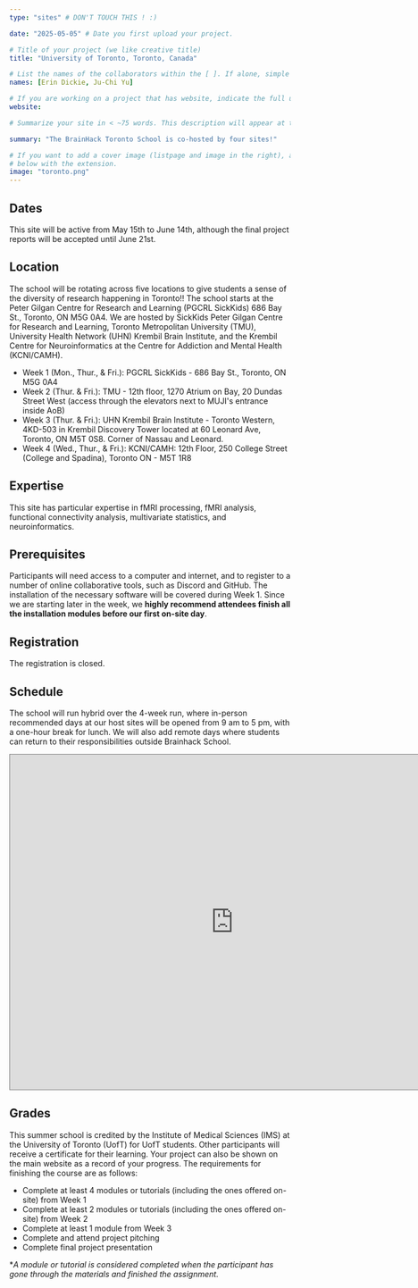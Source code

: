 ```yaml
---
type: "sites" # DON'T TOUCH THIS ! :)

date: "2025-05-05" # Date you first upload your project.

# Title of your project (we like creative title)
title: "University of Toronto, Toronto, Canada"

# List the names of the collaborators within the [ ]. If alone, simple put your name within []
names: [Erin Dickie, Ju-Chi Yu]

# If you are working on a project that has website, indicate the full url including "https://" below or leave it empty.
website:

# Summarize your site in < ~75 words. This description will appear at the top of your page and on the list page with other sites..

summary: "The BrainHack Toronto School is co-hosted by four sites!"

# If you want to add a cover image (listpage and image in the right), add it to your directory and indicate the name
# below with the extension.
image: "toronto.png"
---
```


## Dates
This site will be active from May 15th to June 14th, although the final project reports will be accepted until June 21st.

## Location
The school will be rotating across five locations to give students a sense of the diversity of research happening in Toronto!! The school starts at the Peter Gilgan Centre for Research and Learning (PGCRL SickKids) 686 Bay St., Toronto, ON M5G 0A4. We are hosted by SickKids Peter Gilgan Centre for Research and Learning, Toronto Metropolitan University (TMU), University Health Network (UHN) Krembil Brain Institute, and the Krembil Centre for Neuroinformatics at the Centre for Addiction and Mental Health (KCNI/CAMH). 

+ Week 1 (Mon., Thur., & Fri.): PGCRL SickKids - 686 Bay St., Toronto, ON M5G 0A4
+ Week 2 (Thur. & Fri.): TMU - 12th floor, 1270 Atrium on Bay, 20 Dundas Street West (access through the elevators next to MUJI's entrance inside AoB)
+ Week 3 (Thur. & Fri.): UHN Krembil Brain Institute - Toronto Western, 4KD-503 in Krembil Discovery Tower located at 60 Leonard Ave, Toronto, ON M5T 0S8. Corner of Nassau and Leonard. 
+ Week 4 (Wed., Thur., & Fri.): KCNI/CAMH: 12th Floor, 250 College Street (College and Spadina), Toronto ON - M5T 1R8

## Expertise
This site has particular expertise in fMRI processing, fMRI analysis, functional connectivity analysis, multivariate statistics, and neuroinformatics.

## Prerequisites
Participants will need access to a computer and internet, and to register to a number of online collaborative tools, such as Discord and GitHub. The installation of the necessary software will be covered during Week 1. Since we are starting later in the week, we **highly recommend attendees finish all the installation modules before our first on-site day**.

## Registration
The registration is closed.

## Schedule
The school will run hybrid over the 4-week run, where in-person recommended days at our host sites will be opened from 9 am to 5 pm, with a one-hour break for lunch. We will also add remote days where students can return to their responsibilities outside Brainhack School.

<iframe src="https://calendar.google.com/calendar/embed?height=600&wkst=2&ctz=America%2FToronto&showPrint=0&mode=WEEK&title=Brainhack%20School%202025%20%40%20Toronto&src=YnJhaW5oYWNrdG9yb250b0BnbWFpbC5jb20&src=MHRybmNkb2ozYWMzcnNhdm1tOXM1ODBuNmNAZ3JvdXAuY2FsZW5kYXIuZ29vZ2xlLmNvbQ&src=YjFiMDA2YzBlNDRmZjMxM2EzYzUzNTA3NGI3YzZmNzlmYTc2ODNhMDkzMzY3NzdiYzBlNDhiNWQ5MDliMGU3ZkBncm91cC5jYWxlbmRhci5nb29nbGUuY29t&src=MzA3NmQ4NWU4ZGFhNDFlNTZkMjNmYTU2OWUwMWNlYmM2MWFiM2I2MGRlNDhmNjJhYmE5ZDIyMDI2ZmY3NzcxNkBncm91cC5jYWxlbmRhci5nb29nbGUuY29t&src=NDMyOTM2YzgzMjg2YjM2MWQxZDkyMGY0MzIwZmViYjU2NTc2NjMzYzA4MzA0ZjNmMmE1ZDExZDcxNDE3MjdjNEBncm91cC5jYWxlbmRhci5nb29nbGUuY29t&src=ZmE3MzUwMjc4MDNkMzA5MDYwOWUzOWVjYzgzOWZjZDk0MzliNmQ4MTkwMGM4OWMwMzk2OGViYzY3YTFlZDFhOEBncm91cC5jYWxlbmRhci5nb29nbGUuY29t&src=N2Y5NTkzZmZkMzg4M2JjMWY2N2U0MGFjZGY0YmUzYTU3YmMxOGJmYjk5Nzc3NTA4ZWQ1YTliOTE5ZWYzOTlkZEBncm91cC5jYWxlbmRhci5nb29nbGUuY29t&src=ODRlODM1NDFiNDRkMGM1ZWVkNjU2NDdlYzVhZDVkNzQ1YTI3NzMwY2U0YzhhMDlkMjMxNTBiY2JiYWVhMGQwZEBncm91cC5jYWxlbmRhci5nb29nbGUuY29t&src=ODQ5ZTA0NmI4ODNhNmIzMjAxODFhMDMwMzM5NWY4MTk2ZjUzNDhhZDE3ZDZmZjMyYjIxNjk0MzMwZmM4ZTRjNkBncm91cC5jYWxlbmRhci5nb29nbGUuY29t&color=%23039BE5&color=%23F09300&color=%237986CB&color=%230B8043&color=%234285F4&color=%238E24AA&color=%237986CB&color=%239E69AF&color=%23bb9f52" style="border:solid 1px #777" width="800" height="600" frameborder="0" scrolling="no"></iframe>

## Grades
This summer school is credited by the Institute of Medical Sciences (IMS) at the University of Toronto (UofT) for UofT students. Other participants will receive a certificate for their learning. Your project can also be shown on the main website as a record of your progress. The requirements for finishing the course are as follows:

+ Complete at least 4 modules or tutorials (including the ones offered on-site) from Week 1
+ Complete at least 2 modules or tutorials (including the ones offered on-site) from Week 2
+ Complete at least 1 module from Week 3
+ Complete and attend project pitching
+ Complete final project presentation

**A module or tutorial is considered completed when the participant has gone through the materials and finished the assignment.* 

